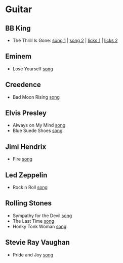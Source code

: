 # Guitar

## BB King

- The Thrill Is Gone: [song 1](https://www.youtube.com/watch?v=lfHXSdBPVBM) | [song 2](https://www.youtube.com/watch?v=K5w8DqF0vT0) | [licks 1](https://www.youtube.com/watch?v=68j0uTgYwck) | [licks 2](https://www.youtube.com/watch?v=LqbT4OaJUZQ)

## Eminem

- Lose Yourself [song](https://www.youtube.com/watch?v=u-wF_Vb2GLc)

## Creedence

- Bad Moon Rising [song](https://www.youtube.com/watch?v=tFPs89WBPuU)

## Elvis Presley

- Always on My Mind [song](https://www.youtube.com/watch?v=7kwvdAPUsd0)
- Blue Suede Shoes [song](https://www.youtube.com/watch?v=u9ldr_iy4tg)

## Jimi Hendrix

- Fire [song](https://www.youtube.com/watch?v=7FiBc8UUQ88)

## Led Zeppelin

- Rock n Roll [song](https://www.youtube.com/watch?v=fo1oPFOBsx0)
  
## Rolling Stones

- Sympathy for the Devil [song](https://www.youtube.com/watch?v=xD6HZ4tQMiU)
- The Last Time [song](https://www.youtube.com/watch?v=2j12vjK1R9I)
- Honky Tonk Woman [song](https://www.youtube.com/watch?v=u-wF_Vb2GLc)

## Stevie Ray Vaughan

- Pride and Joy [song](https://www.youtube.com/watch?v=Uy_c5VEmtnA)
